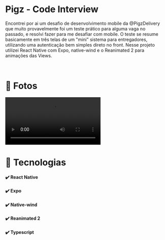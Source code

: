 # Pigz - Code Interview

Encontrei por ai um desafio de desenvolvimento mobile da @PigzDelivery que muito provavelmente foi um teste prático para alguma vaga no passado, e resolvi fazer para me desafiar com mobile. O teste se resume basicamente em três telas de um "mini" sistema para entregadores, utilizando uma autenticação bem simples direto no front. Nesse projeto utilizei React Native com Expo, native-wind e o Reanimated 2 para animações das Views.

<br />

# 📸 Fotos

![Preview app](./assets/video.mp4)

# 🚀 Tecnologias

#### ✔️ React Native

#### ✔️ Expo

#### ✔️ Native-wind

#### ✔️ Reanimated 2

#### ✔️ Typescript
